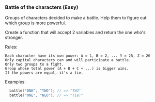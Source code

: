 ### Battle of the characters (Easy)

Groups of characters decided to make a battle. Help them to figure out which group is more powerful. 

Create a function that will accept 2 variables and return the one who's stronger.

Rules:

    Each character have its own power: A = 1, B = 2, ... Y = 25, Z = 26
    Only capital characters can and will participate a battle.
    Only two groups to a fight.
    Group whose total power (A + B + C + ...) is bigger wins.
    If the powers are equal, it's a tie.

Examples:
```c
  battle("ONE", "TWO"); // => "TWO"`
  battle("ONE", "NEO"); // => "Tie!"
